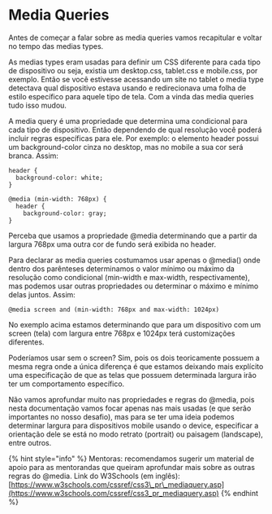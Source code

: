 # Media Queries

Antes de começar a falar sobre as media queries vamos recapitular e voltar no tempo das medias types.  
  
As medias types eram usadas para definir um CSS diferente para cada tipo de dispositivo ou seja, existia um desktop.css, tablet.css e mobile.css, por exemplo. Então se você estivesse acessando um site no tablet o media type detectava qual dispositivo estava usando e redirecionava uma folha de estilo específico para aquele tipo de tela. Com a vinda das media queries tudo isso mudou.  
  
A media query é uma propriedade que determina uma condicional para cada tipo de dispositivo. Então dependendo de qual resolução você poderá incluir regras específicas para ele. Por exemplo: o elemento header possui um background-color cinza no desktop, mas no mobile a sua cor será branca. Assim:  


```text
header {
  background-color: white;
}

@media (min-width: 768px) {
  header {
    background-color: gray;
}
```

Perceba que usamos a propriedade @media determinando que a partir da largura 768px uma outra cor de fundo será exibida no header.   
  
Para declarar as media queries costumamos usar apenas o @media\(\) onde dentro dos parênteses determinamos o valor mínimo ou máximo da resolução como condicional \(min-width e max-width, respectivamente\), mas podemos usar outras propriedades ou determinar o máximo e mínimo delas juntos. Assim:

```text
@media screen and (min-width: 768px and max-width: 1024px)
```

No exemplo acima estamos determinando que para um dispositivo com um screen \(tela\) com largura entre 768px e 1024px terá customizações diferentes.  
  
Poderíamos usar sem o screen? Sim, pois os dois teoricamente possuem a mesma regra onde a única diferença é que estamos deixando mais explícito uma especificação de que as telas que possuem determinada largura irão ter um comportamento específico.

Não vamos aprofundar muito nas propriedades e regras do @media, pois nesta documentação vamos focar apenas nas mais usadas \(e que serão importantes no nosso desafio\), mas para se ter uma ideia podemos determinar largura para dispositivos mobile usando o device, especificar a orientação dele se está no modo retrato \(portrait\) ou paisagem \(landscape\), entre outros.

{% hint style="info" %}
Mentoras: recomendamos sugerir um material de apoio para as mentorandas que queiram aprofundar mais sobre as outras regras do @media. Link do W3Schools \(em inglês\):  [https://www.w3schools.com/cssref/css3\_pr\_mediaquery.asp](https://www.w3schools.com/cssref/css3_pr_mediaquery.asp)
{% endhint %}

  


